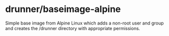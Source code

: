 # drunner/baseimage-alpine

Simple base image from Alpine Linux which adds a non-root user and group
and creates the /drunner directory with appropriate permissions.
